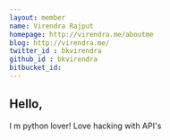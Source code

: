 ```yaml
---
layout: member
name: Virendra Rajput
homepage: http://virendra.me/aboutme
blog: http://virendra.me/
twitter_id : bkvirendra
github_id : bkvirendra
bitbucket_id:
---
```


## Hello,

I m python lover! Love hacking with API's
